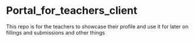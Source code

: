 # Portal_for_teachers_client
This repo is for the teachers to showcase their profile and use it for later on fillings and submissions and other things
